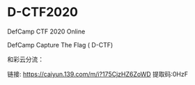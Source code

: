# D-CTF2020
DefCamp CTF 2020 Online

DefCamp Capture The Flag ( D-CTF) 

和彩云分流：

链接: https://caiyun.139.com/m/i?175CjzHZ6ZoWD  提取码:0HzF  
